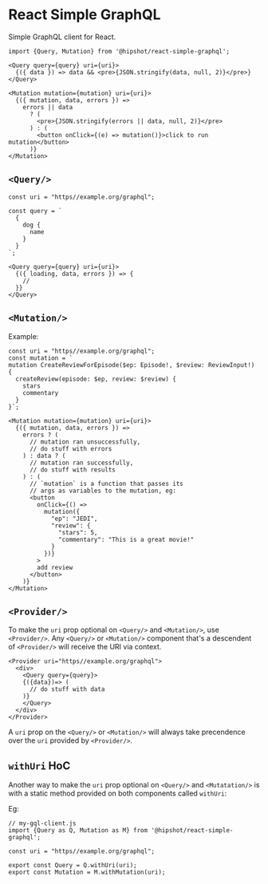 # React Simple GraphQL

Simple GraphQL client for React.

```
import {Query, Mutation} from '@hipshot/react-simple-graphql';

<Query query={query} uri={uri}>
  {({ data }) => data && <pre>{JSON.stringify(data, null, 2)}</pre>}
</Query>

<Mutation mutation={mutation} uri={uri}>
  {({ mutation, data, errors }) =>
    errors || data
      ? (
        <pre>{JSON.stringify(errors || data, null, 2)}</pre>
      ) : (
        <button onClick={(e) => mutation()}>click to run mutation</button>
      )}
</Mutation>
```


## `<Query/>`

```
const uri = "https//example.org/graphql";

const query = `
  {
    dog {
      name
    }
  }
`;

<Query query={query} uri={uri}>
  {({ loading, data, errors }) => {
    //
  }}
</Query>
```

## `<Mutation/>`

Example:

```
const uri = "https//example.org/graphql";
const mutation = `
mutation CreateReviewForEpisode($ep: Episode!, $review: ReviewInput!) {
  createReview(episode: $ep, review: $review) {
    stars
    commentary
  }
}`;

<Mutation mutation={mutation} uri={uri}>
  {({ mutation, data, errors }) =>
    errors ? (
      // mutation ran unsuccessfully,
      // do stuff with errors
    ) : data ? (
      // mutation ran successfully,
      // do stuff with results
    ) : (
      // `mutation` is a function that passes its
      // args as variables to the mutation, eg:
      <button
        onClick={() =>
          mutation({
            "ep": "JEDI",
            "review": {
              "stars": 5,
              "commentary": "This is a great movie!"
            }
          })}
        >
        add review
      </button>
    )}
</Mutation>
```

## `<Provider/>`

To make the `uri` prop optional on `<Query/>` and `<Mutation/>`, use  `<Provider/>`. Any `<Query/>` or `<Mutation/>` component that's a descendent of `<Provider/>` will receive the URI via context.

```
<Provider uri="https//example.org/graphql">
  <div>
    <Query query={query}>
    {({data})=> (
      // do stuff with data
    )}
    </Query>
  </div>
</Provider>
```

A `uri` prop on the `<Query/>` or `<Mutation/>` will always take precendence over the `uri` provided by `<Provider/>`.


## `withUri` HoC

Another way to make the `uri` prop optional on `<Query/>` and `<Mutatation/>` is with a static method provided on both components called `withUri`:

Eg:

```
// my-gql-client.js
import {Query as Q, Mutation as M} from '@hipshot/react-simple-graphql';

const uri = "https//example.org/graphql";

export const Query = Q.withUri(uri);
export const Mutation = M.withMutation(uri);
```
